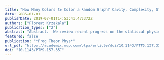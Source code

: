 ```yaml
---
title: "How Many Colors to Color a Random Graph? Cavity, Complexity, Stability and All That"
date: 2005-01-01
publishDate: 2019-07-01T14:53:41.473372Z
authors: ["Florent Krząkała"]
publication_types: ["2"]
abstract: "Abstract.  We review recent progress on the statiscal physics study of the problem of coloring random graphs with q colors. We discuss the existence of a thresh"
featured: false
publication: "*Prog Theor Phys*"
url_pdf: "https://academic.oup.com/ptps/article/doi/10.1143/PTPS.157.357/1860261"
doi: "10.1143/PTPS.157.357"
---
```



